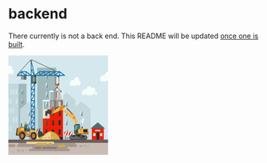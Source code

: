 # backend

There currently is not a back end. This README will be updated [once one is built](../README.md/#aspirations).

<img src="../administrative/gifs/original-1a002bf2b85047f1b0990342b7fa4a7a.gif" width="200" height="200" />

<!-- Created from this [Node Express](https://github.com/JamieBort/LearningDirectory/tree/master/Hosting/Render#node-expess) Render document.

And by following this document to make GraphQL calls: https://www.apollographql.com/docs/react/get-started/

## Start back end server locally

1. Make sure the `GITHUB_ACCESS_TOKEN` is in the ./backend/.env file.

2. Make sure "http://localhost:5173" (or whichever url that the front end will be sending a get api call from) is listed in the "allowedOrigins" array in the `backend/app.js` file.

3. Navigate to `backend/`.

4. run `nodemon --env-file=.env app.js`

## Start back end server remotely

[Not setup yet.]

Below is the readme for the original app.

---

This is the [Express](https://expressjs.com) [Hello world](https://expressjs.com/en/starter/hello-world.html) example on [Render](https://render.com).

The app in this repo is deployed at [https://express.onrender.com](https://express.onrender.com).

## Deployment

See https://render.com/docs/deploy-node-express-app or follow the steps below:

Create a new web service with the following values:

- Build Command: `yarn`
- Start Command: `node app.js`

That's it! Your web service will be live on your Render URL as soon as the build finishes. -->
